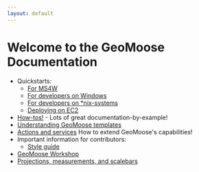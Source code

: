 ```yaml
---
layout: default
---
```


# Welcome to the GeoMoose Documentation

* Quickstarts:
    * [For MS4W](./ms4w-quickstart/index.md)
    * [For developers on Windows](./install_on_windows.md)
    * [For developers on *nix-systems](./quickstart.md)
    * [Deploying on EC2](./quickstart-ec2.md)
* [How-tos!](./howto/index.md) - Lots of great documentation-by-example!
* [Understanding GeoMoose templates](./templates.md)
* [Actions and services](./actions-and-services.md)
  How to extend GeoMoose's capabilities!
* Important information for contributors:
    * [Style guide](./style_guide.md)
* [GeoMoose Workshop](./workshop/index.md)
* [Projections, measurements, and scalebars](./projections-and-scalebars.md)

